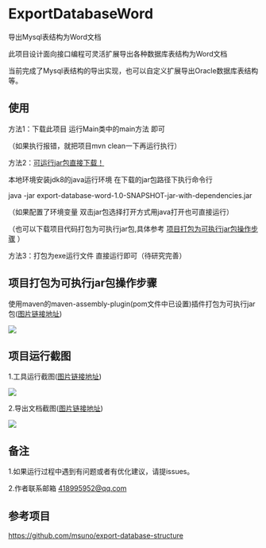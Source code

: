 # ExportDatabaseWord
导出Mysql表结构为Word文档

此项目设计面向接口编程可灵活扩展导出各种数据库表结构为Word文档

当前完成了Mysql表结构的导出实现，也可以自定义扩展导出Oracle数据库表结构等。

## 使用
方法1：下载此项目  运行Main类中的main方法 即可

（如果执行报错，就把项目mvn clean一下再运行执行）

方法2：[可运行jar包直接下载！](http://forsnow.xin/export-database-word-1.0-SNAPSHOT-jar-with-dependencies.jar)

本地环境安装jdk8的java运行环境 在下载的jar包路径下执行命令行

java -jar export-database-word-1.0-SNAPSHOT-jar-with-dependencies.jar

（如果配置了环境变量 双击jar包选择打开方式用java打开也可直接运行）

（也可以下载项目代码打包为可执行jar包,具体参考 [项目打包为可执行jar包操作步骤](#jar) ）

方法3：打包为exe运行文件 直接运行即可（待研究完善）


## <a name="jar">项目打包为可执行jar包操作步骤</a>

使用maven的maven-assembly-plugin(pom文件中已设置)插件打包为可执行jar包([图片链接地址](http://forsnow.xin/data2word-example3.png))


 ![](http://forsnow.xin/data2word-example3.png)

## 项目运行截图 

1.工具运行截图([图片链接地址](http://forsnow.xin/data2word-example1.png))



![](http://forsnow.xin/data2word-example1.png)

2.导出文档截图([图片链接地址](http://forsnow.xin/data2word-example2.png))



![](http://forsnow.xin/data2word-example2.png)

## 备注
1.如果运行过程中遇到有问题或者有优化建议，请提issues。

2.作者联系邮箱 418995952@qq.com

## 参考项目

https://github.com/msuno/export-database-structure




